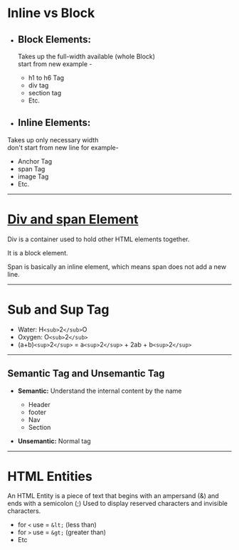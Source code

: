 # Inline vs Block

- ## Block Elements:
  Takes up the full-width available (whole Block)  
  start from new example -

  - h1 to h6 Tag
  - div tag
  - section tag
  - Etc.

- ## Inline Elements:
 Takes up only necessary width  
  don't start from new line for example-

  - Anchor Tag
  - span Tag
  - image Tag
  - Etc.

---

<div>
  <h1><u>Div and span Element</u></h1>
  <p>Div is a container used to hold other HTML elements together.</p>
  <p>It is a block element.</p>
  <span>Span is basically an inline element, which means span does not add a new line.</span>
</div>

---

# Sub and Sup Tag

- Water: H`<sub>`2`</sub>`O
- Oxygen: O`<sub>`2`</sub>`
- (a+b)`<sup>`2`</sup>` = a`<sup>`2`</sup>` + 2ab + b`<sup>`2`</sup>`

---

## Semantic Tag and Unsemantic Tag

- **Semantic:** Understand the internal content by the name
  - Header
  - footer
  - Nav
  - Section

- **Unsemantic:** Normal tag

---

# HTML Entities

An HTML Entity is a piece of text that begins with an ampersand (&amp;) and ends with a semicolon (;)
Used to display reserved characters and invisible characters.

- for `<` use = `&lt;` (less than)
- for `>` use = `&gt;` (greater than)
- Etc
